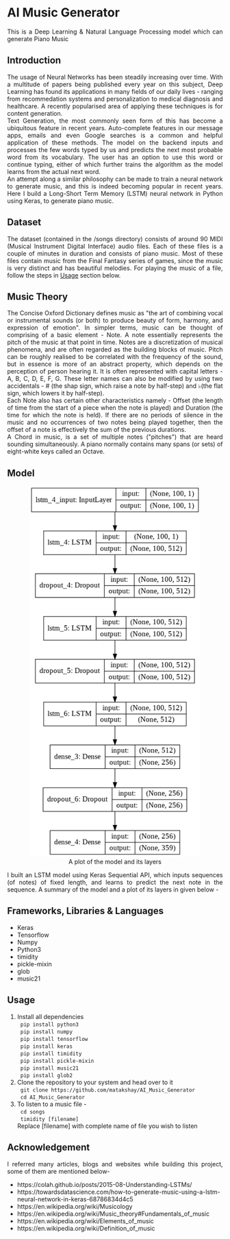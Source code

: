 <h1>AI Music Generator</h1>

<p align="justify">
This is a Deep Learning & Natural Language Processing model which can generate Piano Music
</p>

<h2 id="intro">Introduction</h2>
<p align="justify">
The usage of Neural Networks has been steadily increasing over time. With a multitude of papers being published every year on this subject, Deep Learning has found its applications in many fields of our daily lives - ranging from recommedation systems and personalization to medical diagnosis and healthcare. A recently popularised area of applying these techniques is for content generation.
<br>
Text Generation, the most commonly seen form of this has become a ubiquitous feature in recent years. Auto-complete features in our message apps, emails and even Google searches is a common and helpful application of these methods. The model on the backend inputs and processes the few words typed by us and predicts the next most probable word from its vocabulary. The user has an option to use this word or continue typing, either of which further trains the algorithm as the model learns from the actual next word.
<br>
An attempt along a similar philosophy can be made to train a neural network to generate music, and this is indeed becoming popular in recent years. Here I build a Long-Short Term Memory (LSTM) neural network in Python using Keras, to generate piano music.
</p>

<h2 id="dataset"> Dataset </h2>
<p align="justify">
The dataset (contained in the /songs directory) consists of around 90 MIDI (Musical Instrument Digital Interface) audio files. Each of these files is a couple of minutes in duration and consists of piano music. Most of these files contain music from the Final Fantasy series of games, since the music is very distinct and has beautiful melodies. For playing the music of a file, follow the steps in <a href="#usage">Usage</a> section below.
</p>

<h2 id="musicology"> Music Theory </h2>
<p align="justify">
The Concise Oxford Dictionary defines music as "the art of combining vocal or instrumental sounds (or both) to produce beauty of form, harmony, and expression of emotion". In simpler terms, music can be thought of comprising of a basic element - Note. A note essentially represents the pitch of the music at that point in time. Notes are a discretization of musical phenomena, and are often regarded as the building blocks of music. Pitch can be roughly realised to be correlated with the frequency of the sound, but in essence is more of an abstract property, which depends on the perception of person hearing it. It is often represented with capital letters - A, B, C, D, E, F, G. These letter names can also be modified by using two accidentals - # (the shap sign, which raise a note by half-step) and ♭(the flat sign, which lowers it by half-step).
<br>
Each Note also has certain other characteristics namely - Offset (the length of time from the start of a piece when the note is played) and Duration (the time for which the note is held). If there are no periods of silence in the music and no occurrences of two notes being played together, then the offset of a note is effectively the sum of the previous durations.
<br>
A Chord in music, is a set of multiple notes ("pitches") that are heard sounding simultaneously. A piano normally contains many spans (or sets) of eight-white keys called an Octave.  
</p>

<h2 id="model">Model</h2>
    <div align="center">
    <figure>
        <img src="model_plot.png"
             alt="Model Plot"
             width=400>
        <figcaption> A plot of the model and its layers </figcaption>
    </figure>
    </div>
    <p align="justify">
    I built an LSTM model using Keras Sequential API, which inputs sequences (of notes) of fixed length, and learns to predict the next note in the sequence. A summary of the model and a plot of its layers in given below -
    </p>
    
<h2 id="frameworks">Frameworks, Libraries & Languages</h2>
<ul>
    <li> Keras </li>
    <li> Tensorflow </li>
    <li> Numpy </li>
    <li> Python3 </li>
    <li> timidity </li>
    <li> pickle-mixin </li>
    <li> glob </li>
    <li> music21 </li>
</ul>
    
<h2 id="usage">Usage</h2>
<ol>
    <li>
        Install all dependencies
        <br>
        <code> pip install python3 </code>
        <br>
        <code> pip install numpy </code>
        <br>
        <code> pip install tensorflow </code>
        <br>
        <code> pip install keras </code>
        <br>
        <code> pip install timidity </code>
        <br>
        <code> pip install pickle-mixin </code>
        <br>
        <code> pip install music21 </code>
        <br>
        <code> pip install glob2 </code>
    </li>
    <li>
        Clone the repository to your system and head over to it <br>
        <code> git clone https://github.com/matakshay/AI_Music_Generator</code> <br>
        <code> cd AI_Music_Generator </code>
    </li>
    <li>
        To listen to a music file - <br>
        <code> cd songs </code> <br>
        <code> timidity [filename] </code> <br>
        Replace [filename] with complete name of file you wish to listen
    </li>
</ol>

<h2 id="acknowledgement">Acknowledgement</h2>
<p align="justify">
I referred many articles, blogs and websites while building this project, some of them are mentioned below-
</p>
    <ul>
        <li> https://colah.github.io/posts/2015-08-Understanding-LSTMs/ </li>
        <li> https://towardsdatascience.com/how-to-generate-music-using-a-lstm-neural-network-in-keras-68786834d4c5 </li>
        <li>https://en.wikipedia.org/wiki/Musicology</li>
        <li>https://en.wikipedia.org/wiki/Music_theory#Fundamentals_of_music</li>
        <li>https://en.wikipedia.org/wiki/Elements_of_music</li>
        <li>https://en.wikipedia.org/wiki/Definition_of_music</li>
    </ul>
